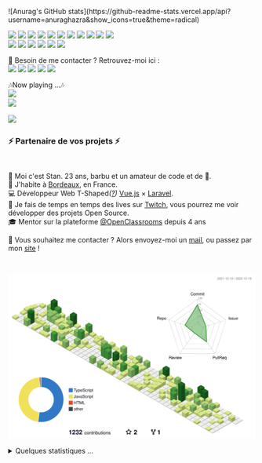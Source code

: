 <p>
![Anurag's GitHub stats](https://github-readme-stats.vercel.app/api?username=anuraghazra&show_icons=true&theme=radical)

  <p>
    <img src="https://img.shields.io/badge/-Visual%20Studio%20Code-23A9F2?style=flat-square&logo=Visual%20Studio%20Code&logoColor=white"/>
    <img src="https://img.shields.io/badge/-Github-181717?style=flat-square&logo=GitHub&logoColor=white"/>
    <img src="https://img.shields.io/badge/-Git-F44D27?style=flat-square&logo=Git&logoColor=white"/>
    <img src="https://img.shields.io/badge/-NPM-CB3837?style=flat-square&logo=NPM&logoColor=white"/>
    <img src="https://img.shields.io/badge/-Apache-D22128?style=flat-square&logo=Apache&logoColor=white"/>
    <img src="https://img.shields.io/badge/-Trello-0079BF?style=flat-square&logo=Trello&logoColor=white"/>
    <img src="https://img.shields.io/badge/-Slack-E01563?style=flat-square&logo=Slack&logoColor=white"/>
    <img src="https://img.shields.io/badge/-Sketch-FA6400?style=flat-square&logo=Sketch&logoColor=white"/>
    <img src="https://img.shields.io/badge/-MySQL-F29111?style=flat-square&logo=MySQL&logoColor=white"/>
    <img src="https://img.shields.io/badge/-Insomnia-5849BE?style=flat-square&logo=Insomnia&logoColor=white"/>
    <img src="https://img.shields.io/badge/-Notion-000000?style=flat-square&logo=Notion&logoColor=white"/><br/>
    <img src="https://img.shields.io/badge/-Laravel-F55247?style=flat-square&logo=Laravel&logoColor=white"/>
    <img src="https://img.shields.io/badge/-ESLint-4B32C3?style=flat-square&logo=ESLint&logoColor=white"/>
    <img src="https://img.shields.io/badge/-HTML5-E34F26?style=flat-square&logo=HTML5&logoColor=white"/>
    <img src="https://img.shields.io/badge/redis-%23DD0031.svg?style=for-the-badge&logo=redis&logoColor=white"/>
    <img src="https://img.shields.io/badge/-Debian-A80030?style=flat-square&logo=Debian&logoColor=white"/>
    <img src="https://img.shields.io/badge/MongoDB-%234ea94b.svg?style=for-the-badge&logo=mongodb&logoColor=white"/>
  </p>
</p>
<p>
  📣 Besoin de me contacter ? Retrouvez-moi ici :<br/>
  <a href="mailto:contact@daniels-roth-stan.fr?subject=[GitHub]%20🔥%20Prise%20de%20contact&body=Bonjour%20Stan%2C%0A%0AJe%20viens%20vers%20toi%20aujourd%27hui%20apr%C3%A8s%20avoir%20vu%20ton%20profil%20GitHub%20pour%20..."><img src="https://img.shields.io/badge/e‑mail-D14836.svg?style=for-the-badge&logo=GMail&logoColor=white"/></a>
  <a href="https://instagram.com/mrstandu33"><img src="https://img.shields.io/badge/instagram-E4405F.svg?style=for-the-badge&logo=instagram&logoColor=white"/></a>
  <a href="https://twitch.tv/mrstandu33"><img src="https://img.shields.io/badge/twitch-9146FF.svg?style=for-the-badge&logo=twitch&logoColor=white"/></a>
  <a href="https://linkedin.com/in/stan-daniels-roth-278478127"><img src="https://img.shields.io/badge/linkedin-0077B5.svg?style=for-the-badge&logo=linkedin&logoColor=white"/></a>
  <a href="https://twitter.com/mrstandu33"><img src="https://img.shields.io/badge/twitter-1DA1F2.svg?style=for-the-badge&logo=twitter&logoColor=white"/></a>
</p>
<p>
  🎶Now playing ...🎶<br/>
  <a href="http://spotify-informer.daniels-roth-stan.fr/">
    <img height="75" src="http://spotify-informer.daniels-roth-stan.fr/api"/>
  </a><br/>
  <a href="https://github.com/MrStanDu33/spotify-informer"><img src="https://img.shields.io/badge/built%20with%20MrStanDu33%2Fspotify‑informer-1ED760.svg?style=flat-square&logo=spotify&logoColor=white"/></a><br/>
</p>

<img src="http://views.whatilearened.today/views/github/MrStanDu33/views.svg"/>
<h3>⚡️ Partenaire de vos projets ⚡️</h3><br/>
<p>
  🧔 Moi c'est <bold>Stan</bold>. 23 ans, barbu et un amateur de code et de 🍺.<br/>
  💼 J'habite à <a href="https://www.google.com/maps?q=bordeaux">Bordeaux</a>, en France.<br/>
  💻 Développeur Web <bold>T-Shaped</bold><em>(<a href="https://letslearnabout.net/blog/what-it-is-a-t-shaped-developer-and-why-you-should-be-one">?</a>)</em> <bold><a href="https://vuejs.org">Vue.js</a></bold> × <bold><a href="https://laravel.com">Laravel</a></bold>.<br/>
  🎥 Je fais de temps en temps des lives sur <a href="https://twitch.tv/mrstandu33">Twitch</a>, vous pourrez me voir développer des projets Open Source. <br/>
  🎓 Mentor sur la plateforme <a href="https://github.com/OpenClassrooms">@OpenClassrooms</a> depuis 4 ans
</p>
<p>
  🔗 Vous souhaitez me contacter ? Alors envoyez-moi un <a href="mailto:contact@daniels-roth-stan.fr?subject=[GitHub]%20🔥%20Prise%20de%20contact&body=Bonjour%20Stan%2C%0A%0AJe%20viens%20vers%20toi%20aujourd%27hui%20apr%C3%A8s%20avoir%20vu%20ton%20profil%20GitHub%20pour%20...">mail</a>, ou passez par mon <a href="https://daniels-roth-stan.fr">site</a> !
</p><br/>

![](./profile-3d-contrib/profile-green-animate.svg)

<details>
  <summary>Quelques statistiques ...</summary><br/>

<!--START_SECTION:waka-->
![Code Time](http://img.shields.io/badge/Code%20Time-772%20hrs%2046%20mins-blue)

![Profile Views](http://img.shields.io/badge/Profile%20Views-0-blue)

**🐱 My GitHub Data** 

> 🏆 1,216 Contributions in the Year 2022
 > 
> 📦 761.8 kB Used in GitHub's Storage 
 > 
> 🚫 Not Opted to Hire
 > 
> 📜 16 Public Repositories 
 > 
> 🔑 30 Private Repositories  
 > 
**I'm an Early 🐤** 

```text
🌞 Morning    130 commits    ███░░░░░░░░░░░░░░░░░░░░░░   14.99% 
🌆 Daytime    347 commits    ██████████░░░░░░░░░░░░░░░   40.02% 
🌃 Evening    327 commits    █████████░░░░░░░░░░░░░░░░   37.72% 
🌙 Night      63 commits     █░░░░░░░░░░░░░░░░░░░░░░░░   7.27%

```
📅 **I'm Most Productive on Sunday** 

```text
Monday       96 commits     ██░░░░░░░░░░░░░░░░░░░░░░░   11.07% 
Tuesday      143 commits    ████░░░░░░░░░░░░░░░░░░░░░   16.49% 
Wednesday    153 commits    ████░░░░░░░░░░░░░░░░░░░░░   17.65% 
Thursday     141 commits    ████░░░░░░░░░░░░░░░░░░░░░   16.26% 
Friday       37 commits     █░░░░░░░░░░░░░░░░░░░░░░░░   4.27% 
Saturday     74 commits     ██░░░░░░░░░░░░░░░░░░░░░░░   8.54% 
Sunday       223 commits    ██████░░░░░░░░░░░░░░░░░░░   25.72%

```


📊 **This Week I Spent My Time On** 

```text
⌚︎ Time Zone: Africa/Cairo

💬 Programming Languages: 
TypeScript               3 hrs 11 mins       ████████████████░░░░░░░░░   67.38% 
YAML                     39 mins             ███░░░░░░░░░░░░░░░░░░░░░░   13.75% 
Docker                   19 mins             █░░░░░░░░░░░░░░░░░░░░░░░░   6.95% 
Other                    13 mins             █░░░░░░░░░░░░░░░░░░░░░░░░   4.7% 
Bash                     11 mins             █░░░░░░░░░░░░░░░░░░░░░░░░   3.97%

🔥 Editors: 
VS Code                  4 hrs 44 mins       █████████████████████████   100.0%

💻 Operating System: 
Windows                  4 hrs 44 mins       █████████████████████████   100.0%

```

**I Mostly Code in JavaScript** 

```text
JavaScript               26 repos            █████████████░░░░░░░░░░░░   54.17% 
TypeScript               12 repos            ██████░░░░░░░░░░░░░░░░░░░   25.0% 
HTML                     6 repos             ███░░░░░░░░░░░░░░░░░░░░░░   12.5% 
PHP                      2 repos             █░░░░░░░░░░░░░░░░░░░░░░░░   4.17% 
Kotlin                   1 repo              ░░░░░░░░░░░░░░░░░░░░░░░░░   2.08%

```



 Last Updated on 20/12/2022 00:05:36 UTC
<!--END_SECTION:waka-->
</details>
